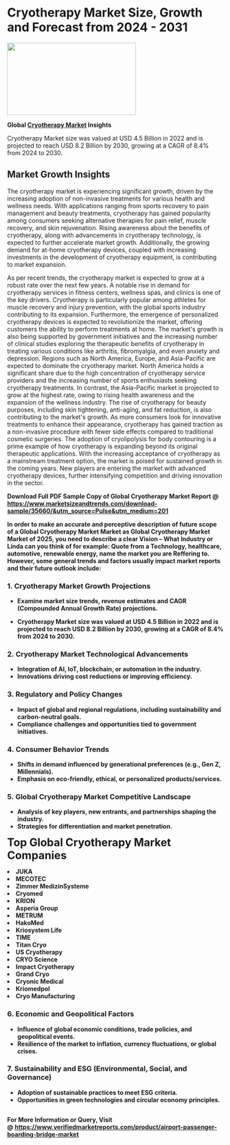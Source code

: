 <H1>Cryotherapy Market Size, Growth and Forecast from 2024 - 2031</H1><img class="aligncenter size-medium wp-image-584254" src="https://thirdeyenews.in/wp-content/uploads/2024/09/Global-Market-Research-300x168.jpeg" alt="" width="300" height="168" /><p><strong>Global&nbsp;<a href="https://www.marketsizeandtrends.com/download-sample/35660/&amp;utm_source=Pulse&amp;utm_medium=201">Cryotherapy Market</a> Insights</strong></p><p>Cryotherapy Market size was valued at USD 4.5 Billion in 2022 and is projected to reach USD 8.2 Billion by 2030, growing at a CAGR of 8.4% from 2024 to 2030.</p><p><h2>Market Growth Insights</h2> <p>The cryotherapy market is experiencing significant growth, driven by the increasing adoption of non-invasive treatments for various health and wellness needs. With applications ranging from sports recovery to pain management and beauty treatments, cryotherapy has gained popularity among consumers seeking alternative therapies for pain relief, muscle recovery, and skin rejuvenation. Rising awareness about the benefits of cryotherapy, along with advancements in cryotherapy technology, is expected to further accelerate market growth. Additionally, the growing demand for at-home cryotherapy devices, coupled with increasing investments in the development of cryotherapy equipment, is contributing to market expansion.</p> <p><strong></strong></p> <p>As per recent trends, the cryotherapy market is expected to grow at a robust rate over the next few years. A notable rise in demand for cryotherapy services in fitness centers, wellness spas, and clinics is one of the key drivers. Cryotherapy is particularly popular among athletes for muscle recovery and injury prevention, with the global sports industry contributing to its expansion. Furthermore, the emergence of personalized cryotherapy devices is expected to revolutionize the market, offering customers the ability to perform treatments at home. The market's growth is also being supported by government initiatives and the increasing number of clinical studies exploring the therapeutic benefits of cryotherapy in treating various conditions like arthritis, fibromyalgia, and even anxiety and depression. Regions such as North America, Europe, and Asia-Pacific are expected to dominate the cryotherapy market. North America holds a significant share due to the high concentration of cryotherapy service providers and the increasing number of sports enthusiasts seeking cryotherapy treatments. In contrast, the Asia-Pacific market is projected to grow at the highest rate, owing to rising health awareness and the expansion of the wellness industry. The rise of cryotherapy for beauty purposes, including skin tightening, anti-aging, and fat reduction, is also contributing to the market's growth. As more consumers look for innovative treatments to enhance their appearance, cryotherapy has gained traction as a non-invasive procedure with fewer side effects compared to traditional cosmetic surgeries. The adoption of cryolipolysis for body contouring is a prime example of how cryotherapy is expanding beyond its original therapeutic applications. With the increasing acceptance of cryotherapy as a mainstream treatment option, the market is poised for sustained growth in the coming years. New players are entering the market with advanced cryotherapy devices, further intensifying competition and driving innovation in the sector.</p> <p><strong></p><p><span class=""><strong>Download Full PDF Sample Copy of Global Cryotherapy Market Report</strong> @ <a href="https://www.marketsizeandtrends.com/download-sample/35660/&amp;utm_source=Pulse&amp;utm_medium=201" target="_blank">https://www.marketsizeandtrends.com/download-sample/35660/&amp;utm_source=Pulse&amp;utm_medium=201</a></span></p><p>In order to make an accurate and perceptive description of future scope of a Global&nbsp;Cryotherapy Market Market as Global&nbsp;Cryotherapy Market Market of 2025, you need to describe a clear Vision &ndash; What Industry or Linda can you think of for example: Quote from a Technology, healthcare, automotive, renewable energy, name the market you are Reffering to. However, some general trends and factors usually impact market reports and their future outlook include:</p><h3>1.&nbsp;<strong>Cryotherapy Market Growth Projections</strong></h3><ul><li>Examine market size trends, revenue estimates and CAGR (Compounded Annual Growth Rate) projections.</li><li><p>Cryotherapy Market size was valued at USD 4.5 Billion in 2022 and is projected to reach USD 8.2 Billion by 2030, growing at a CAGR of 8.4% from 2024 to 2030.</p></li></ul><h3>2.&nbsp;<strong>Cryotherapy Market Technological Advancements</strong></h3><ul><li>Integration of AI, IoT, blockchain, or automation in the industry.</li><li>Innovations driving cost reductions or improving efficiency.</li></ul><h3>3.&nbsp;<strong>Regulatory and Policy Changes</strong></h3><ul><li>Impact of global and regional regulations, including sustainability and carbon-neutral goals.</li><li>Compliance challenges and opportunities tied to government initiatives.</li></ul><h3>4.&nbsp;<strong>Consumer Behavior Trends</strong></h3><ul><li>Shifts in demand influenced by generational preferences (e.g., Gen Z, Millennials).</li><li>Emphasis on eco-friendly, ethical, or personalized products/services.</li></ul><h3>5.&nbsp;<strong>Global Cryotherapy Market Competitive Landscape</strong></h3><ul><li>Analysis of key players, new entrants, and partnerships shaping the industry.</li><li>Strategies for differentiation and market penetration.</li></ul><p data-pm-slice="1 1 []"><span style="color: inherit; font-family: inherit; font-size: 25px;">Top Global Cryotherapy Market Companies</span></p><div class="" data-test-id=""><p><li>JUKA</li><li> MECOTEC</li><li> Zimmer MedizinSysteme</li><li> Cryomed</li><li> KRION</li><li> Asperia Group</li><li> METRUM</li><li> HakoMed</li><li> Kriosystem Life</li><li> TIME</li><li> Titan Cryo</li><li> US Cryotherapy</li><li> CRYO Science</li><li> Impact Cryotherapy</li><li> Grand Cryo</li><li> Cryonic Medical</li><li> Kriomedpol</li><li> Cryo Manufacturing</li></p></div><h3>6.&nbsp;<strong>Economic and Geopolitical Factors</strong></h3><ul><li>Influence of global economic conditions, trade policies, and geopolitical events.</li><li>Resilience of the market to inflation, currency fluctuations, or global crises.</li></ul><h3>7.&nbsp;<strong>Sustainability and ESG (Environmental, Social, and Governance)</strong></h3><ul><li>Adoption of sustainable practices to meet ESG criteria.</li><li>Opportunities in green technologies and circular economy principles.</li></ul><h2><strong style="font-size: 14px;">For More Information or Query, Visit @&nbsp;</strong><a style="background-color: #ffffff; font-size: 14px;" href="https://www.marketsizeandtrends.com/report/cryotherapy-market/" target="_blank">https://www.verifiedmarketreports.com/product/airport-passenger-boarding-bridge-market</a></h2>